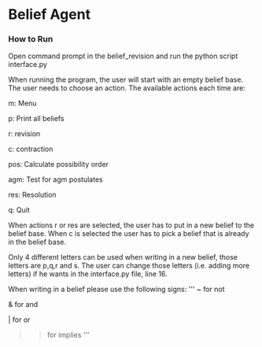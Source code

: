 # Belief Agent

### How to Run

Open command prompt in the belief_revision and run the python script interface.py

When running the program, the user will start with an empty belief base. The user needs to choose an action. The available actions each time are:

m: Menu

p: Print all beliefs

r: revision

c: contraction

pos: Calculate possibility order

agm: Test for agm postulates

res: Resolution

q: Quit


When actions r or res are selected, the user has to put in a new belief to the belief base. When c is selected the user has to pick a belief that is already in the belief base.

Only 4 different letters can be used when writing in a new belief, those letters are p,q,r and s. The user can change those letters (i.e. adding more letters) if he wants in the interface.py file, line 16.


When writing in a belief please use the following signs:
'''
~ for not

& for and 

| for or

>> for implies
'''

